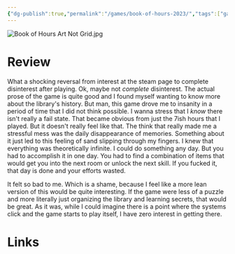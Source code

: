 ```yaml
---
{"dg-publish":true,"permalink":"/games/book-of-hours-2023/","tags":["games","streamed"],"created":"2024-09-13","updated":"2025-06-04"}
---
```



![Book of Hours Art Not Grid.jpg](/img/user/_sys/Attachments/Book%20of%20Hours%20Art%20Not%20Grid.jpg)

# Review

What a shocking reversal from interest at the steam page to complete disinterest after playing. Ok, maybe not *complete* disinterest. The actual prose of the game is quite good and I found myself wanting to know more about the library's history. But man, this game drove me to insanity in a period of time that I did not think possible. I wanna stress that I *know* there isn't really a fail state. That became obvious from just the 7ish hours that I played. But it doesn't really feel like that. The think that really made me a stressful mess was the daily disappearance of memories. Something about it just led to this feeling of sand slipping through my fingers. I knew that everything was theoretically infinite. I could do something any day. But you had to accomplish it in one day. You had to find a combination of items that would get you into the next room or unlock the next skill. If you fucked it, that day is done and your efforts wasted.

It felt so bad to me. Which is a shame, because I feel like a more lean version of this would be quite interesting. If the game were less of a puzzle and more literally just organizing the library and learning secrets, that would be great. As it was, while I could imagine there is a point where the systems click and the game starts to play itself, I have zero interest in getting there.

# Links
